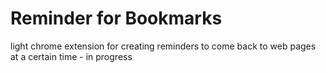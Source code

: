 # Reminder for Bookmarks


light chrome extension for creating reminders to come back to web pages at a certain time - in progress
